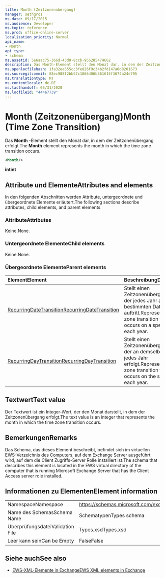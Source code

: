 ```yaml
---
title: Month (Zeitzonenübergang)
manager: sethgros
ms.date: 09/17/2015
ms.audience: Developer
ms.topic: reference
ms.prod: office-online-server
localization_priority: Normal
api_name:
- Month
api_type:
- schema
ms.assetid: 5e6aac75-366d-43d0-8ccb-956285474662
description: Das Month-Element stellt den Monat dar, in dem der Zeitzonenübergang erfolgt.
ms.openlocfilehash: 1fa32ea355cc3fe826f9c34b2fd147a0d8201673
ms.sourcegitcommit: 88ec988f2bb67c1866d06b361615f3674a24e795
ms.translationtype: MT
ms.contentlocale: de-DE
ms.lasthandoff: 05/31/2020
ms.locfileid: "44467739"
---
```

# <a name="month-time-zone-transition"></a><span data-ttu-id="42c24-103">Month (Zeitzonenübergang)</span><span class="sxs-lookup"><span data-stu-id="42c24-103">Month (Time Zone Transition)</span></span>

<span data-ttu-id="42c24-104">Das **Month** -Element stellt den Monat dar, in dem der Zeitzonenübergang erfolgt.</span><span class="sxs-lookup"><span data-stu-id="42c24-104">The **Month** element represents the month in which the time zone transition occurs.</span></span> 
  
```xml
<Month/>
```

 <span data-ttu-id="42c24-105">**int**</span><span class="sxs-lookup"><span data-stu-id="42c24-105">**int**</span></span>
## <a name="attributes-and-elements"></a><span data-ttu-id="42c24-106">Attribute und Elemente</span><span class="sxs-lookup"><span data-stu-id="42c24-106">Attributes and elements</span></span>

<span data-ttu-id="42c24-107">In den folgenden Abschnitten werden Attribute, untergeordnete und übergeordnete Elemente erläutert.</span><span class="sxs-lookup"><span data-stu-id="42c24-107">The following sections describe attributes, child elements, and parent elements.</span></span>
  
### <a name="attributes"></a><span data-ttu-id="42c24-108">Attribute</span><span class="sxs-lookup"><span data-stu-id="42c24-108">Attributes</span></span>

<span data-ttu-id="42c24-109">Keine.</span><span class="sxs-lookup"><span data-stu-id="42c24-109">None.</span></span>
  
### <a name="child-elements"></a><span data-ttu-id="42c24-110">Untergeordnete Elemente</span><span class="sxs-lookup"><span data-stu-id="42c24-110">Child elements</span></span>

<span data-ttu-id="42c24-111">Keine.</span><span class="sxs-lookup"><span data-stu-id="42c24-111">None.</span></span>
  
### <a name="parent-elements"></a><span data-ttu-id="42c24-112">Übergeordnete Elemente</span><span class="sxs-lookup"><span data-stu-id="42c24-112">Parent elements</span></span>

|<span data-ttu-id="42c24-113">**Element**</span><span class="sxs-lookup"><span data-stu-id="42c24-113">**Element**</span></span>|<span data-ttu-id="42c24-114">**Beschreibung**</span><span class="sxs-lookup"><span data-stu-id="42c24-114">**Description**</span></span>|
|:-----|:-----|
|[<span data-ttu-id="42c24-115">RecurringDateTransition</span><span class="sxs-lookup"><span data-stu-id="42c24-115">RecurringDateTransition</span></span>](recurringdatetransition.md) <br/> |<span data-ttu-id="42c24-116">Stellt einen Zeitzonenübergang dar, der jedes Jahr an einem bestimmten Datum auftritt.</span><span class="sxs-lookup"><span data-stu-id="42c24-116">Represents a time zone transition that occurs on a specific date each year.</span></span>  <br/> |
|[<span data-ttu-id="42c24-117">RecurringDayTransition</span><span class="sxs-lookup"><span data-stu-id="42c24-117">RecurringDayTransition</span></span>](recurringdaytransition.md) <br/> |<span data-ttu-id="42c24-118">Stellt einen Zeitzonenübergang dar, der an demselben Tag jedes Jahr erfolgt.</span><span class="sxs-lookup"><span data-stu-id="42c24-118">Represents a time zone transition that occurs on the same day each year.</span></span>  <br/> |
   
## <a name="text-value"></a><span data-ttu-id="42c24-119">Textwert</span><span class="sxs-lookup"><span data-stu-id="42c24-119">Text value</span></span>

<span data-ttu-id="42c24-120">Der Textwert ist ein Integer-Wert, der den Monat darstellt, in dem der Zeitzonenübergang erfolgt.</span><span class="sxs-lookup"><span data-stu-id="42c24-120">The text value is an integer that represents the month in which the time zone transition occurs.</span></span>
  
## <a name="remarks"></a><span data-ttu-id="42c24-121">Bemerkungen</span><span class="sxs-lookup"><span data-stu-id="42c24-121">Remarks</span></span>

<span data-ttu-id="42c24-122">Das Schema, das dieses Element beschreibt, befindet sich im virtuellen EWS-Verzeichnis des Computers, auf dem Exchange Server ausgeführt wird, auf dem die Client Zugriffs-Server Rolle installiert ist.</span><span class="sxs-lookup"><span data-stu-id="42c24-122">The schema that describes this element is located in the EWS virtual directory of the computer that is running Microsoft Exchange Server that has the Client Access server role installed.</span></span>
  
## <a name="element-information"></a><span data-ttu-id="42c24-123">Informationen zu Elementen</span><span class="sxs-lookup"><span data-stu-id="42c24-123">Element information</span></span>

|||
|:-----|:-----|
|<span data-ttu-id="42c24-124">Namespace</span><span class="sxs-lookup"><span data-stu-id="42c24-124">Namespace</span></span>  <br/> |https://schemas.microsoft.com/exchange/services/2006/types  <br/> |
|<span data-ttu-id="42c24-125">Name des Schemas</span><span class="sxs-lookup"><span data-stu-id="42c24-125">Schema Name</span></span>  <br/> |<span data-ttu-id="42c24-126">Schematypen</span><span class="sxs-lookup"><span data-stu-id="42c24-126">Types schema</span></span>  <br/> |
|<span data-ttu-id="42c24-127">Überprüfungsdatei</span><span class="sxs-lookup"><span data-stu-id="42c24-127">Validation File</span></span>  <br/> |<span data-ttu-id="42c24-128">Types.xsd</span><span class="sxs-lookup"><span data-stu-id="42c24-128">Types.xsd</span></span>  <br/> |
|<span data-ttu-id="42c24-129">Leer kann sein</span><span class="sxs-lookup"><span data-stu-id="42c24-129">Can be Empty</span></span>  <br/> |<span data-ttu-id="42c24-130">False</span><span class="sxs-lookup"><span data-stu-id="42c24-130">False</span></span>  <br/> |
   
## <a name="see-also"></a><span data-ttu-id="42c24-131">Siehe auch</span><span class="sxs-lookup"><span data-stu-id="42c24-131">See also</span></span>



- [<span data-ttu-id="42c24-132">EWS-XML-Elemente in Exchange</span><span class="sxs-lookup"><span data-stu-id="42c24-132">EWS XML elements in Exchange</span></span>](ews-xml-elements-in-exchange.md)

